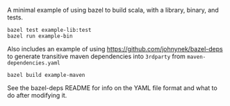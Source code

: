 A minimal example of using bazel to build scala, with a library, binary, and tests.
```
bazel test example-lib:test
bazel run example-bin
```

Also includes an example of using https://github.com/johnynek/bazel-deps to generate transitive maven dependencies into `3rdparty` from `maven-dependencies.yaml`

```
bazel build example-maven
```

See the bazel-deps README for info on the YAML file format and what to do after modifying it.
